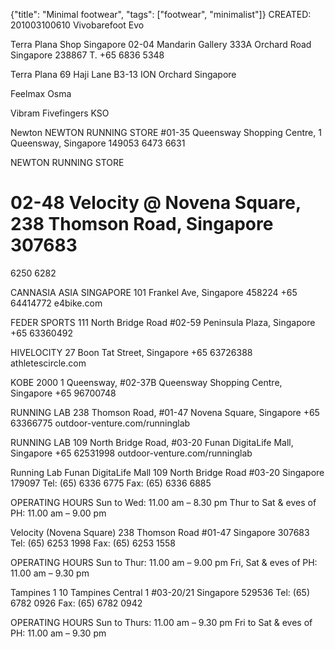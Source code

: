 {"title": "Minimal footwear", "tags": ["footwear", "minimalist"]}
CREATED: 201003100610
Vivobarefoot Evo

Terra Plana Shop Singapore
02-04 Mandarin Gallery 333A
Orchard Road
Singapore 238867
T. +65 6836 5348

Terra Plana
69 Haji Lane
B3-13 ION Orchard Singapore

Feelmax Osma

Vibram Fivefingers KSO

Newton
NEWTON RUNNING STORE
#01-35 Queensway Shopping Centre, 1 Queensway, Singapore 149053
6473 6631

NEWTON RUNNING STORE
# 02-48 Velocity @ Novena Square, 238 Thomson Road, Singapore 307683
6250 6282

CANNASIA ASIA SINGAPORE
101 Frankel Ave, Singapore 458224
+65 64414772 e4bike.com

FEDER SPORTS
111 North Bridge Road #02-59 Peninsula Plaza, Singapore
+65 63360492

HIVELOCITY
27 Boon Tat Street, Singapore
+65 63726388 athletescircle.com

KOBE 2000
1 Queensway, #02-37B Queensway Shopping Centre, Singapore
+65 96700748

RUNNING LAB
238 Thomson Road, #01-47 Novena Square, Singapore
+65 63366775 outdoor-venture.com/runninglab

RUNNING LAB
109 North Bridge Road, #03-20 Funan DigitaLife Mall, Singapore
+65 62531998 outdoor-venture.com/runninglab

Running Lab
Funan DigitaLife Mall
109 North Bridge Road #03-20
Singapore 179097
Tel: (65) 6336 6775 Fax: (65) 6336 6885

OPERATING HOURS
Sun to Wed: 11.00 am – 8.30 pm
Thur to Sat & eves of PH: 11.00 am – 9.00 pm

Velocity (Novena Square)
238 Thomson Road #01-47
Singapore 307683
Tel: (65) 6253 1998 Fax: (65) 6253 1558

OPERATING HOURS
Sun to Thur: 11.00 am – 9.00 pm
Fri, Sat & eves of PH: 11.00 am – 9.30 pm

Tampines 1
10 Tampines Central 1 #03-20/21
Singapore 529536
Tel: (65) 6782 0926 Fax: (65) 6782 0942

OPERATING HOURS
Sun to Thurs: 11.00 am – 9.30 pm
Fri to Sat & eves of PH: 11.00 am – 9.30 pm
